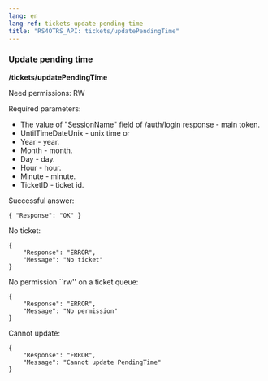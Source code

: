 ```yaml
---
lang: en
lang-ref: tickets-update-pending-time
title: "RS4OTRS_API: tickets/updatePendingTime"
---
```


### Update pending time

**/tickets/updatePendingTime**

Need permissions: RW

Required parameters:

- The value of "SessionName" field of /auth/login response - main token.
- UntilTimeDateUnix - unix time or
- Year - year.
- Month - month.
- Day - day.
- Hour - hour.
- Minute - minute.
- TicketID - ticket id.

Successful answer:

```
{ "Response": "OK" }
```

No ticket:

```
{
    "Response": "ERROR",
    "Message": "No ticket"
}
```

No permission ``rw'' on a ticket queue:

```
{
    "Response": "ERROR",
    "Message": "No permission"
}
```

Cannot update:

```
{
    "Response": "ERROR",
    "Message": "Cannot update PendingTime"
}
```
